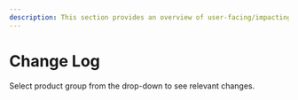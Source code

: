 ```yaml
---
description: This section provides an overview of user-facing/impacting release notes.
---
```


# Change Log

Select product group from the drop-down to see relevant changes.

